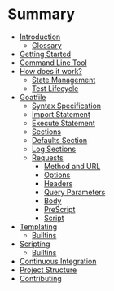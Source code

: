 # Summary

- [Introduction](./introduction/index.md)
  - [Glossary](./introduction/glossary.md)
- [Getting Started](./getting-started/index.md)
- [Command Line Tool](./command-line-tool/index.md)
- [How does it work?](./explanations/index.md)
  - [State Management](./explanations/state.md)
  - [Test Lifecycle]()
- [Goatfile](./goatfile/index.md)
  - [Syntax Specification](./goatfile/specification.md)
  - [Import Statement](./goatfile/import-statement.md)
  - [Execute Statement](./goatfile/execute-statement.md)
  - [Sections](./goatfile/sections.md)
  - [Defaults Section](./goatfile/defaults-section.md)
  - [Log Sections](./goatfile/logsections.md)
  - [Requests](./goatfile/requests/index.md)
    - [Method and URL](./goatfile/requests/method-and-url.md)
    - [Options](./goatfile/requests/options.md)
    - [Headers](./goatfile/requests/header.md)
    - [Query Parameters](./goatfile/requests/query-params.md)
    - [Body](./goatfile/requests/body.md)
    - [PreScript](./goatfile/requests/prescript.md)
    - [Script](./goatfile/requests/script.md)
- [Templating](./templating/index.md)
  - [Builtins](./templating/builtins.md)
- [Scripting](./scripting/index.md)
  - [Builtins](./scripting/builtins.md)
- [Continuous Integration]()
- [Project Structure]()
- [Contributing]()
